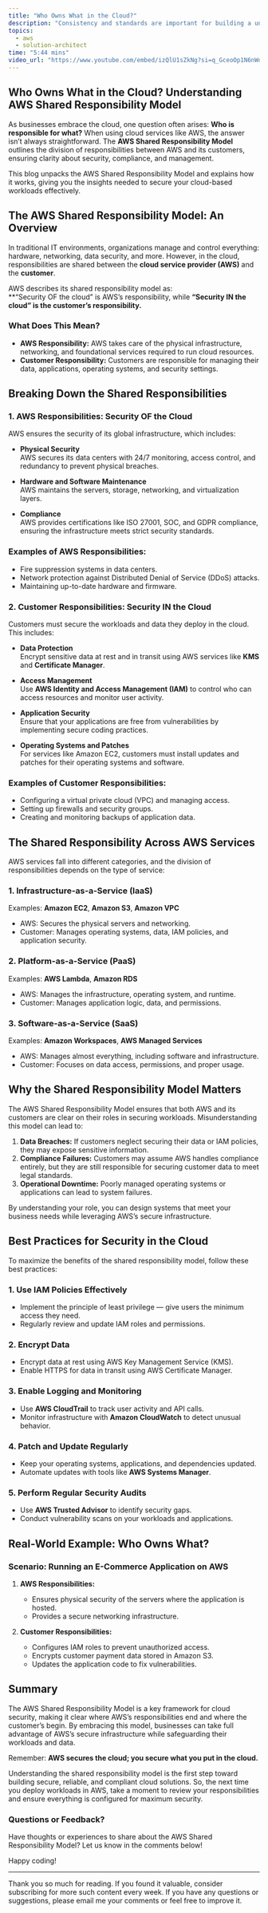 ```yaml
---
title: "Who Owns What in the Cloud?"
description: "Consistency and standards are important for building a unified design language and help the user know what to expect from our product and how to use it. However, this does not mean sacrificing the user experience. In this sense, the context and needs of our users are priorities when developing our solutions."
topics:
  - aws
  - solution-architect
time: "5:44 mins"
video_url: "https://www.youtube.com/embed/izQlU1sZkNg?si=q_GceoOp1N6nWdNZ"
---
```


## Who Owns What in the Cloud? Understanding AWS Shared Responsibility Model

As businesses embrace the cloud, one question often arises: **Who is responsible for what?** When using cloud services like AWS, the answer isn’t always straightforward. The **AWS Shared Responsibility Model** outlines the division of responsibilities between AWS and its customers, ensuring clarity about security, compliance, and management.

This blog unpacks the AWS Shared Responsibility Model and explains how it works, giving you the insights needed to secure your cloud-based workloads effectively.



## The AWS Shared Responsibility Model: An Overview

In traditional IT environments, organizations manage and control everything: hardware, networking, data security, and more. However, in the cloud, responsibilities are shared between the **cloud service provider (AWS)** and the **customer**.  

AWS describes its shared responsibility model as:  
**“Security OF the cloud” is AWS’s responsibility, while **“Security IN the cloud” is the customer’s responsibility.**

### What Does This Mean?

- **AWS Responsibility:** AWS takes care of the physical infrastructure, networking, and foundational services required to run cloud resources.
- **Customer Responsibility:** Customers are responsible for managing their data, applications, operating systems, and security settings.



## Breaking Down the Shared Responsibilities

### 1. **AWS Responsibilities: Security OF the Cloud**
AWS ensures the security of its global infrastructure, which includes:

- **Physical Security**  
   AWS secures its data centers with 24/7 monitoring, access control, and redundancy to prevent physical breaches.
   
- **Hardware and Software Maintenance**  
   AWS maintains the servers, storage, networking, and virtualization layers.

- **Compliance**  
   AWS provides certifications like ISO 27001, SOC, and GDPR compliance, ensuring the infrastructure meets strict security standards.

### Examples of AWS Responsibilities:
- Fire suppression systems in data centers.
- Network protection against Distributed Denial of Service (DDoS) attacks.
- Maintaining up-to-date hardware and firmware.



### 2. **Customer Responsibilities: Security IN the Cloud**
Customers must secure the workloads and data they deploy in the cloud. This includes:

- **Data Protection**  
   Encrypt sensitive data at rest and in transit using AWS services like **KMS** and **Certificate Manager**.

- **Access Management**  
   Use **AWS Identity and Access Management (IAM)** to control who can access resources and monitor user activity.

- **Application Security**  
   Ensure that your applications are free from vulnerabilities by implementing secure coding practices.

- **Operating Systems and Patches**  
   For services like Amazon EC2, customers must install updates and patches for their operating systems and software.

### Examples of Customer Responsibilities:
- Configuring a virtual private cloud (VPC) and managing access.
- Setting up firewalls and security groups.
- Creating and monitoring backups of application data.



## The Shared Responsibility Across AWS Services

AWS services fall into different categories, and the division of responsibilities depends on the type of service:

### 1. **Infrastructure-as-a-Service (IaaS)**  
Examples: **Amazon EC2**, **Amazon S3**, **Amazon VPC**  
- AWS: Secures the physical servers and networking.
- Customer: Manages operating systems, data, IAM policies, and application security.

### 2. **Platform-as-a-Service (PaaS)**  
Examples: **AWS Lambda**, **Amazon RDS**  
- AWS: Manages the infrastructure, operating system, and runtime.
- Customer: Manages application logic, data, and permissions.

### 3. **Software-as-a-Service (SaaS)**  
Examples: **Amazon Workspaces**, **AWS Managed Services**  
- AWS: Manages almost everything, including software and infrastructure.
- Customer: Focuses on data access, permissions, and proper usage.



## Why the Shared Responsibility Model Matters

The AWS Shared Responsibility Model ensures that both AWS and its customers are clear on their roles in securing workloads. Misunderstanding this model can lead to:

1. **Data Breaches:** If customers neglect securing their data or IAM policies, they may expose sensitive information.
2. **Compliance Failures:** Customers may assume AWS handles compliance entirely, but they are still responsible for securing customer data to meet legal standards.
3. **Operational Downtime:** Poorly managed operating systems or applications can lead to system failures.

By understanding your role, you can design systems that meet your business needs while leveraging AWS’s secure infrastructure.



## Best Practices for Security in the Cloud

To maximize the benefits of the shared responsibility model, follow these best practices:

### 1. **Use IAM Policies Effectively**  
- Implement the principle of least privilege — give users the minimum access they need.
- Regularly review and update IAM roles and permissions.

### 2. **Encrypt Data**  
- Encrypt data at rest using AWS Key Management Service (KMS).
- Enable HTTPS for data in transit using AWS Certificate Manager.

### 3. **Enable Logging and Monitoring**  
- Use **AWS CloudTrail** to track user activity and API calls.
- Monitor infrastructure with **Amazon CloudWatch** to detect unusual behavior.

### 4. **Patch and Update Regularly**  
- Keep your operating systems, applications, and dependencies updated.
- Automate updates with tools like **AWS Systems Manager**.

### 5. **Perform Regular Security Audits**  
- Use **AWS Trusted Advisor** to identify security gaps.
- Conduct vulnerability scans on your workloads and applications.



## Real-World Example: Who Owns What?

### Scenario: Running an E-Commerce Application on AWS  
1. **AWS Responsibilities:**
   - Ensures physical security of the servers where the application is hosted.
   - Provides a secure networking infrastructure.

2. **Customer Responsibilities:**
   - Configures IAM roles to prevent unauthorized access.
   - Encrypts customer payment data stored in Amazon S3.
   - Updates the application code to fix vulnerabilities.



## Summary

The AWS Shared Responsibility Model is a key framework for cloud security, making it clear where AWS’s responsibilities end and where the customer’s begin. By embracing this model, businesses can take full advantage of AWS’s secure infrastructure while safeguarding their workloads and data.

Remember: **AWS secures the cloud; you secure what you put in the cloud.**

Understanding the shared responsibility model is the first step toward building secure, reliable, and compliant cloud solutions. So, the next time you deploy workloads in AWS, take a moment to review your responsibilities and ensure everything is configured for maximum security.



### Questions or Feedback?

Have thoughts or experiences to share about the AWS Shared Responsibility Model? Let us know in the comments below!


Happy coding!








---

Thank you so much for reading. If you found it valuable, consider subscribing for more such content every week. If you have any questions or suggestions, please email me your comments or feel free to improve it.